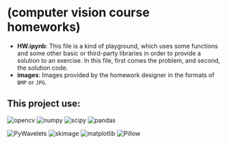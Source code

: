 # (computer vision course homeworks) 

- **HW.ipynb**: This file is a kind of playground, which uses some functions  and some other basic or third-party libraries in order to provide a solution to an exercise. In this file, first comes the problem, and second, the solution code.
- **images**: Images provided by the homework designer in the formats of `BMP` or `JPG`.

## This project use:

![opencv](https://img.shields.io/badge/opencv--red)
![numpy](https://img.shields.io/badge/numpy-%20-lightgrey)
![scipy](https://img.shields.io/badge/scipy--blue)
![pandas](https://img.shields.io/badge/pandas--lightpurple)

![PyWavelets](https://img.shields.io/badge/PyWavelets--yellow)
![skimage](https://img.shields.io/badge/skimage--orange)
![matplotlib](https://img.shields.io/badge/matplotlib--pink)
![Pillow](https://img.shields.io/badge/Pillow--darkcyan)





